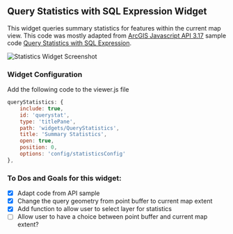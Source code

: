 ## Query Statistics with SQL Expression Widget

This widget queries summary statistics for features within the current map view. This code was mostly adapted from [ArcGIS Javascript API 3.17](https://developers.arcgis.com/javascript/3/) sample code [Query Statistics with SQL Expression](https://developers.arcgis.com/javascript/3/jssamples/query_statistics_sql.html).

![Statistics Widget Screenshot](querystat_widget.jpg?raw=true "Statistics Widget")

### Widget Configuration
Add the following code to the viewer.js file

``` javascript
queryStatistics: {
    include: true,
    id: 'querystat',
    type: 'titlePane',
    path: 'widgets/QueryStatistics',
    title: 'Summary Statistics',
    open: true,
    position: 0,
    options: 'config/statisticsConfig'
},
```

### To Dos and Goals for this widget:
- [x] Adapt code from API sample
- [x] Change the query geometry from point buffer to current map extent
- [x] Add function to allow user to select layer for statistics
- [ ] Allow user to have a choice between point buffer and current map extent?
